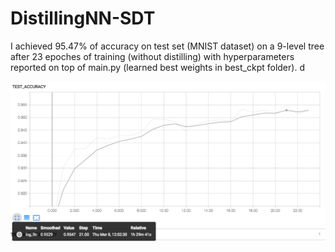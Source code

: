 # DistillingNN-SDT
I achieved 95.47% of accuracy on test set (MNIST dataset) on a 9-level tree after 23 epoches of training (without distilling) with hyperparameters reported on top of main.py (learned best weights in best_ckpt folder). d


![alt text](https://github.com/DoMy91/DistillingNN-SDT/blob/master/imgs/test_accuracy.png)

